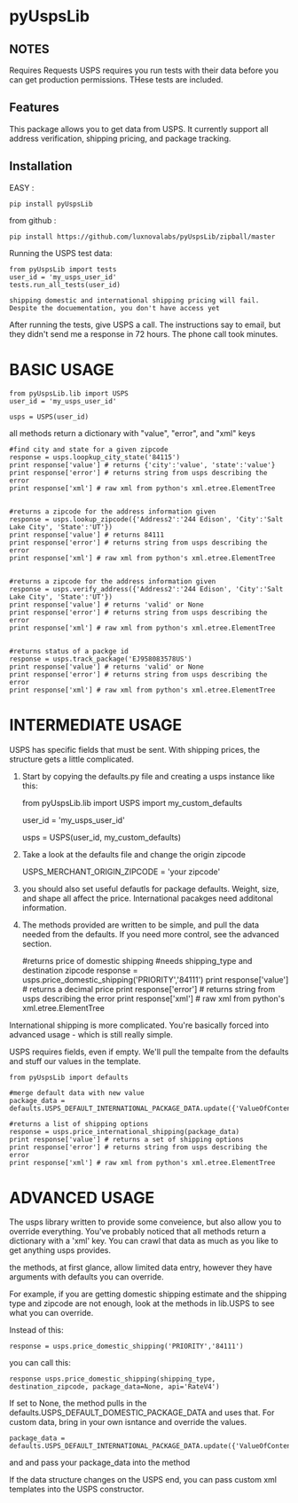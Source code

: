 pyUspsLib
=========

NOTES
-------------------------
Requires Requests
USPS requires you run tests with their data before you can get production permissions. THese tests are included.


Features
-------------------------
This package allows you to get data from USPS. It currently support all address verification, shipping pricing, and package tracking.


Installation
-------------------------

EASY :

	pip install pyUspsLib

from github :

	pip install https://github.com/luxnovalabs/pyUspsLib/zipball/master


Running the USPS test data:
	
	from pyUspsLib import tests
	user_id = 'my_usps_user_id'
	tests.run_all_tests(user_id)

	shipping domestic and international shipping pricing will fail.
	Despite the docuementation, you don't have access yet


After running the tests, give USPS a call. The instructions say to email, but they didn't send me a response in 72 hours. The phone call took minutes.


BASIC USAGE
==================

	from pyUspsLib.lib import USPS
	user_id = 'my_usps_user_id'

	usps = USPS(user_id)


all methods return a dictionary with "value", "error", and "xml" keys


	#find city and state for a given zipcode
	response = usps.loopkup_city_state('84115')
	print response['value'] # returns {'city':'value', 'state':'value'}
	print response['error'] # returns string from usps describing the error
	print response['xml'] # raw xml from python's xml.etree.ElementTree


	#returns a zipcode for the address information given
	response = usps.lookup_zipcode({'Address2':'244 Edison', 'City':'Salt Lake City', 'State':'UT'})
	print response['value'] # returns 84111
	print response['error'] # returns string from usps describing the error
	print response['xml'] # raw xml from python's xml.etree.ElementTree


	#returns a zipcode for the address information given
	response = usps.verify_address({'Address2':'244 Edison', 'City':'Salt Lake City', 'State':'UT'})
	print response['value'] # returns 'valid' or None
	print response['error'] # returns string from usps describing the error
	print response['xml'] # raw xml from python's xml.etree.ElementTree


	#returns status of a packge id
	response = usps.track_package('EJ958083578US')
	print response['value'] # returns 'valid' or None
	print response['error'] # returns string from usps describing the error
	print response['xml'] # raw xml from python's xml.etree.ElementTree



INTERMEDIATE USAGE
==================

USPS has specific fields that must be sent. With shipping prices, the structure gets a little complicated.

1) Start by copying the defaults.py file and creating a usps instance like this:

	from pyUspsLib.lib import USPS
	import my_custom_defaults

	user_id = 'my_usps_user_id'

	usps = USPS(user_id, my_custom_defaults)

2) Take a look at the defaults file and change the origin zipcode

	USPS_MERCHANT_ORIGIN_ZIPCODE = 'your zipcode'

3) you should also set useful defautls for package defaults. Weight, size, and shape all affect the price. International pacakges need additonal information.

4) The methods provided are written to be simple, and pull the data needed from the defaults. If you need more control, see the advanced section.

	#returns price of domestic shipping
	#needs shipping_type and destination zipcode
	response = usps.price_domestic_shipping('PRIORITY','84111') 
	print response['value'] # returns a decimal price
	print response['error'] # returns string from usps describing the error
	print response['xml'] # raw xml from python's xml.etree.ElementTree


International shipping is more complicated. You're basically forced into advanced usage - which is still really simple.

USPS requires fields, even if empty. We'll pull the tempalte from the defaults and stuff our values in the template.	

	from pyUspsLib import defaults 

	#merge default data with new value
	package_data = defaults.USPS_DEFAULT_INTERNATIONAL_PACKAGE_DATA.update({'ValueOfContents':'50'})
	
	#returns a list of shipping options
	response = usps.price_international_shipping(package_data)
	print response['value'] # returns a set of shipping options
	print response['error'] # returns string from usps describing the error
	print response['xml'] # raw xml from python's xml.etree.ElementTree




ADVANCED USAGE
==================

The usps library written to provide some conveience, but also allow you to override everything. You've probably noticed that all methods return a dictionary with a 'xml' key. You can crawl that data as much as you like to get anything usps provides.

the methods, at first glance, allow limited data entry, however they have arguments with defaults you can override.

For example, if you are getting domestic shipping estimate and the shipping type and zipcode are not enough, look at the methods  in lib.USPS to see what you can override.

Instead of this:
	
	response = usps.price_domestic_shipping('PRIORITY','84111')

you can call this:
	
	response usps.price_domestic_shipping(shipping_type, destination_zipcode, package_data=None, api='RateV4')

If set to None, the method pulls in the defaults.USPS_DEFAULT_DOMESTIC_PACKAGE_DATA and uses that. For custom data, bring in your own isntance and override the values.
	
	package_data = defaults.USPS_DEFAULT_INTERNATIONAL_PACKAGE_DATA.update({'ValueOfContents':'50'})

and and pass your package_data into the method



If the data structure changes on the USPS end, you can pass custom xml templates into the USPS constructor.



